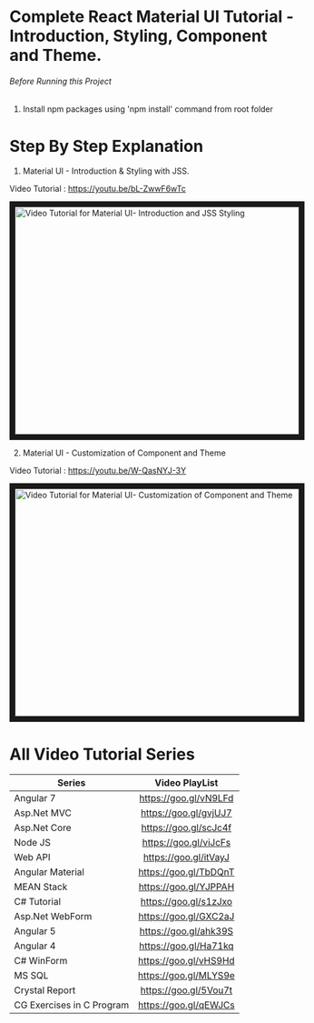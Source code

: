 # Complete React Material UI Tutorial - Introduction, Styling, Component and Theme.

###### Before Running this Project
 1. Install npm packages using 'npm install' command from root folder

 # Step By Step Explanation

1. Material UI - Introduction & Styling with JSS.

 Video Tutorial : https://youtu.be/bL-ZwwF6wTc
 
 <a href="http://www.youtube.com/watch?feature=player_embedded&v=bL-ZwwF6wTc
" target="_blank"><img src="http://img.youtube.com/vi/bL-ZwwF6wTc/0.jpg" 
alt="Video Tutorial for Material UI- Introduction and JSS Styling" width="500" height="400" border="10" /></a>

2. Material UI - Customization of Component and Theme

 Video Tutorial : https://youtu.be/W-QasNYJ-3Y
 
 <a href="http://www.youtube.com/watch?feature=player_embedded&v=W-QasNYJ-3Y
" target="_blank"><img src="http://img.youtube.com/vi/W-QasNYJ-3Y/0.jpg" 
alt="Video Tutorial for Material UI- Customization of  Component and Theme" width="500" height="400" border="10" /></a>


# All Video Tutorial Series
| Series        | Video PlayList          |
| ------------- |:-------------:|
| Angular 7|https://goo.gl/vN9LFd  |
| Asp.Net MVC|https://goo.gl/gvjUJ7  |
| Asp.Net Core|https://goo.gl/scJc4f  |
| Node JS|https://goo.gl/viJcFs  |
| Web API|https://goo.gl/itVayJ  |
| Angular Material|https://goo.gl/TbDQnT  |
| MEAN Stack|https://goo.gl/YJPPAH  |
| C# Tutorial|https://goo.gl/s1zJxo  |
| Asp.Net WebForm|https://goo.gl/GXC2aJ  |
| Angular 5|https://goo.gl/ahk39S  |
| Angular 4|https://goo.gl/Ha71kq  |
| C# WinForm|https://goo.gl/vHS9Hd  |
| MS SQL|https://goo.gl/MLYS9e  |
| Crystal Report|https://goo.gl/5Vou7t  |
| CG Exercises in C Program|https://goo.gl/qEWJCs  |
